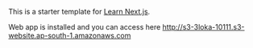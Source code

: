 This is a starter template for [Learn Next.js](https://nextjs.org/learn).

Web app is installed and you can access here http://s3-3loka-10111.s3-website.ap-south-1.amazonaws.com
